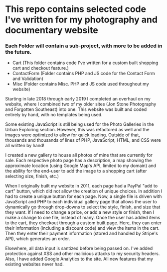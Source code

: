 # This repo contains selected code I've written for my photography and documentary website

### Each Folder will contain a sub-project, with more to be added in the future.
* Cart (This folder contains code I've written for a custom built shopping cart and checkout feature.)
* ContactForm (Folder contains PHP and JS code for the Contact Form and Validation)
* Misc (Folder contains Misc. PHP and JS code used throughout my website)

Starting in late 2018 through early 2019 I completed an overhaul on my website, where I combined two of my older sites (Jon Stone Photography and Forgotten Southeast) into one. This website was built and coded entirely by hand, with no templates being used. 

Some existing JavaScript is still being used for the Photo Galleries in the Urban Exploring section. However, this was refactored as well and the images were optimized to allow for quick loading. Outside of that, thousands and thousands of lines of PHP, JavaScript, HTML, and CSS were all written by hand!

I created a new gallery to house all photos of mine that are currently for sale. Each respective photo page has a description, a map showing the approximate location (using Google Map's API, limited to my domain) and the ability for the end-user to add the image to a shopping cart (after selecting size, finish, etc.)

When I originally built my website in 2011, each page had a PayPal "add to cart" button, which did not allow the creation of unique choices. In addition I had to create a unique button for each page. Now, a single file is driven with JavaScript and PHP to each individual gallery page that allows the user to dynamically go through drop-downs to select the style, finish, and size that they want. If I need to change a price, or add a new style or finish, then I make a change to one file, instead of many. Once the user has added items to the cart, they checkout through a custom built page. Here, they can enter their information (including a discount code) and view the items in the cart. Then they enter their payment information (stored and handled by Stripe's API), which generates an order.

Elsewhere, all data input is santized before being passed on. I've added protection against XSS and other malicious attacks to my security headers. Also, I have added Google Analytics to the site. All new features that my existing websites never had.